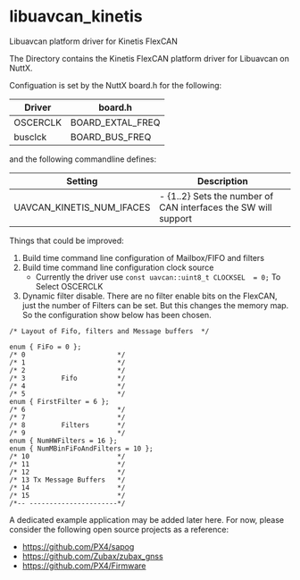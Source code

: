 # libuavcan_kinetis
Libuavcan platform driver for Kinetis FlexCAN

The Directory contains the Kinetis FlexCAN platform driver for Libuavcan on NuttX.

Configuation is set by the NuttX board.h for the following:

|  Driver  |      board.h     |
|--------|----------------|
| OSCERCLK | BOARD_EXTAL_FREQ |
|  busclck |  BOARD_BUS_FREQ  |

and the following commandline defines:

|      Setting      |                             Description                                           |
|-------------------|-----------------------------------------------------------------------------------|
|UAVCAN_KINETIS_NUM_IFACES   | - {1..2}  Sets the number of CAN interfaces the SW will support |

Things that could be improved:
1. Build time command line configuration of Mailbox/FIFO and filters
2. Build time command line configuration clock source
    - Currently the driver use `const uavcan::uint8_t CLOCKSEL  = 0;` To Select OSCERCLK
3. Dynamic filter disable. There are no filter enable bits on the FlexCAN, just the number of Filters
   can be set. But this changes the memory map. So the configuration show below has been chosen.

```
/* Layout of Fifo, filters and Message buffers  */

enum { FiFo = 0 };
/* 0                       */
/* 1                       */
/* 2                       */
/* 3         Fifo          */
/* 4                       */
/* 5                       */
enum { FirstFilter = 6 };
/* 6                       */
/* 7                       */
/* 8         Filters       */
/* 9                       */
enum { NumHWFilters = 16 };
enum { NumMBinFiFoAndFilters = 10 };
/* 10                      */
/* 11                      */
/* 12                      */
/* 13 Tx Message Buffers   */
/* 14                      */
/* 15                      */
/*-- ----------------------*/
```

A dedicated example application may be added later here.
For now, please consider the following open source projects as a reference:

- https://github.com/PX4/sapog
- https://github.com/Zubax/zubax_gnss
- https://github.com/PX4/Firmware
